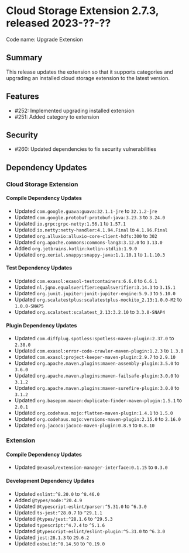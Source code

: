 # Cloud Storage Extension 2.7.3, released 2023-??-??

Code name: Upgrade Extension

## Summary

This release updates the extension so that it supports categories and upgrading an installed cloud storage extension to the latest version.

## Features

* #252: Implemented upgrading installed extension
* #251: Added category to extension

## Security

* #260: Updated dependencies to fix security vulnerabilities

## Dependency Updates

### Cloud Storage Extension

#### Compile Dependency Updates

* Updated `com.google.guava:guava:32.1.1-jre` to `32.1.2-jre`
* Updated `com.google.protobuf:protobuf-java:3.23.3` to `3.24.0`
* Updated `io.grpc:grpc-netty:1.56.1` to `1.57.1`
* Updated `io.netty:netty-handler:4.1.94.Final` to `4.1.96.Final`
* Updated `org.alluxio:alluxio-core-client-hdfs:300` to `302`
* Updated `org.apache.commons:commons-lang3:3.12.0` to `3.13.0`
* Added `org.jetbrains.kotlin:kotlin-stdlib:1.9.0`
* Updated `org.xerial.snappy:snappy-java:1.1.10.1` to `1.1.10.3`

#### Test Dependency Updates

* Updated `com.exasol:exasol-testcontainers:6.6.0` to `6.6.1`
* Updated `nl.jqno.equalsverifier:equalsverifier:3.14.3` to `3.15.1`
* Updated `org.junit.jupiter:junit-jupiter-engine:5.9.3` to `5.10.0`
* Updated `org.scalatestplus:scalatestplus-mockito_2.13:1.0.0-M2` to `1.0.0-SNAP5`
* Updated `org.scalatest:scalatest_2.13:3.2.10` to `3.3.0-SNAP4`

#### Plugin Dependency Updates

* Updated `com.diffplug.spotless:spotless-maven-plugin:2.37.0` to `2.38.0`
* Updated `com.exasol:error-code-crawler-maven-plugin:1.2.3` to `1.3.0`
* Updated `com.exasol:project-keeper-maven-plugin:2.9.7` to `2.9.10`
* Updated `org.apache.maven.plugins:maven-assembly-plugin:3.5.0` to `3.6.0`
* Updated `org.apache.maven.plugins:maven-failsafe-plugin:3.0.0` to `3.1.2`
* Updated `org.apache.maven.plugins:maven-surefire-plugin:3.0.0` to `3.1.2`
* Updated `org.basepom.maven:duplicate-finder-maven-plugin:1.5.1` to `2.0.1`
* Updated `org.codehaus.mojo:flatten-maven-plugin:1.4.1` to `1.5.0`
* Updated `org.codehaus.mojo:versions-maven-plugin:2.15.0` to `2.16.0`
* Updated `org.jacoco:jacoco-maven-plugin:0.8.9` to `0.8.10`

### Extension

#### Compile Dependency Updates

* Updated `@exasol/extension-manager-interface:0.1.15` to `0.3.0`

#### Development Dependency Updates

* Updated `eslint:^8.20.0` to `^8.46.0`
* Added `@types/node:^20.4.9`
* Updated `@typescript-eslint/parser:^5.31.0` to `^6.3.0`
* Updated `ts-jest:^28.0.7` to `^29.1.1`
* Updated `@types/jest:^28.1.6` to `^29.5.3`
* Updated `typescript:^4.7.4` to `^5.1.6`
* Updated `@typescript-eslint/eslint-plugin:^5.31.0` to `^6.3.0`
* Updated `jest:28.1.3` to `29.6.2`
* Updated `esbuild:^0.14.50` to `^0.19.0`

